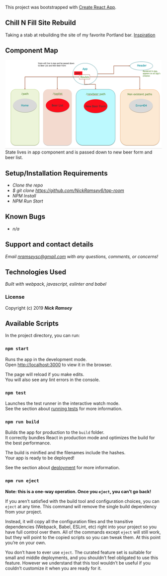 This project was bootstrapped with [Create React App](https://github.com/facebook/create-react-app).

## Chill N Fill Site Rebuild
Taking a stab at rebuilding the site of my favorite Portland bar. [Inspiration](http://chillnfill.com/)

## Component Map
<img src="/src/assets/images/componentTreeWithState.png">
State lives in app component and is passed down to new beer form and beer list.

## Setup/Installation Requirements

* _Clone the repo_
* _$ git clone https://github.com/NickRamsey6/tap-room_
* _NPM Install_
* _NPM Run Start_

## Known Bugs

* _n/a_

## Support and contact details

_Email nramseysc@gmail.com with any questions, comments, or concerns!_

## Technologies Used

_Built with webpack, javascript, eslinter and babel_

### License

Copyright (c) 2019 **_Nick Ramsey_**

## Available Scripts

In the project directory, you can run:

### `npm start`

Runs the app in the development mode.<br>
Open [http://localhost:3000](http://localhost:3000) to view it in the browser.

The page will reload if you make edits.<br>
You will also see any lint errors in the console.

### `npm test`

Launches the test runner in the interactive watch mode.<br>
See the section about [running tests](https://facebook.github.io/create-react-app/docs/running-tests) for more information.

### `npm run build`

Builds the app for production to the `build` folder.<br>
It correctly bundles React in production mode and optimizes the build for the best performance.

The build is minified and the filenames include the hashes.<br>
Your app is ready to be deployed!

See the section about [deployment](https://facebook.github.io/create-react-app/docs/deployment) for more information.

### `npm run eject`

**Note: this is a one-way operation. Once you `eject`, you can’t go back!**

If you aren’t satisfied with the build tool and configuration choices, you can `eject` at any time. This command will remove the single build dependency from your project.

Instead, it will copy all the configuration files and the transitive dependencies (Webpack, Babel, ESLint, etc) right into your project so you have full control over them. All of the commands except `eject` will still work, but they will point to the copied scripts so you can tweak them. At this point you’re on your own.

You don’t have to ever use `eject`. The curated feature set is suitable for small and middle deployments, and you shouldn’t feel obligated to use this feature. However we understand that this tool wouldn’t be useful if you couldn’t customize it when you are ready for it.
